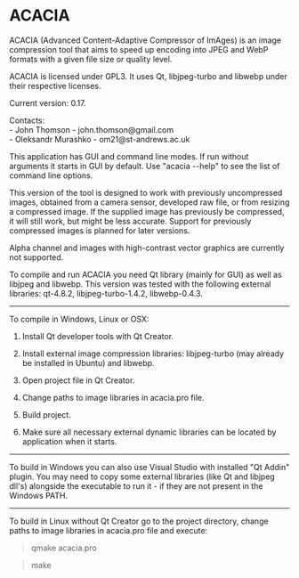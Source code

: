 # ACACIA

<p>ACACIA (Advanced Content-Adaptive Compressor of ImAges) is an image compression tool that aims to speed up encoding into JPEG and WebP formats with a given file size or quality level.</p>

<p>ACACIA is licensed under GPL3. It uses <it>Qt</it>, <it>libjpeg-turbo</it> and <it>libwebp</it> under their respective licenses.</p>

<p>Current version: 0.17.</p>

<p>Contacts:</br>
- John Thomson - john.thomson@gmail.com</br>
- Oleksandr Murashko - om21@st-andrews.ac.uk</br>
</p>

This application has GUI and command line modes. If run without arguments it starts in GUI by default. Use "acacia --help" to see the list of command line options.

This version of the tool is designed to work with previously uncompressed images, obtained from a camera sensor, developed raw file, or from resizing a compressed image. If the supplied image has previously be compressed, it will still work, but might be less accurate. Support for previously compressed images is planned for later versions.

Alpha channel and images with high-contrast vector graphics are currently not supported.

To compile and run ACACIA you need Qt library (mainly for GUI) as well as libjpeg and libwebp. This version was tested with the following external libraries: qt-4.8.2, libjpeg-turbo-1.4.2, libwebp-0.4.3.

-----

To compile in Windows, Linux or OSX:

1. Install Qt developer tools with Qt Creator.

2. Install external image compression libraries: libjpeg-turbo (may already be installed in Ubuntu) and libwebp.

3. Open project file in Qt Creator.

4. Change paths to image libraries in acacia.pro file.

5. Build project.

6. Make sure all necessary external dynamic libraries can be located by application when it starts.

-----

To build in Windows you can also use Visual Studio with installed "Qt Addin" plugin. You may need to copy some external libraries (like Qt and libjpeg dll's) alongside the executable to run it - if they are not present in the Windows PATH.

-----

To build in Linux without Qt Creator go to the project directory, change
paths to image libraries in acacia.pro file and execute:

> qmake acacia.pro

> make
